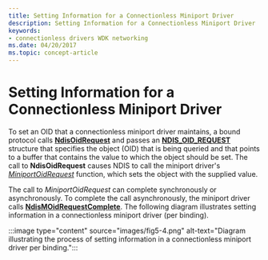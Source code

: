 ```yaml
---
title: Setting Information for a Connectionless Miniport Driver
description: Setting Information for a Connectionless Miniport Driver
keywords:
- connectionless drivers WDK networking
ms.date: 04/20/2017
ms.topic: concept-article
---
```


# Setting Information for a Connectionless Miniport Driver





To set an OID that a connectionless miniport driver maintains, a bound protocol calls [**NdisOidRequest**](/windows-hardware/drivers/ddi/ndis/nf-ndis-ndisoidrequest) and passes an [**NDIS\_OID\_REQUEST**](/windows-hardware/drivers/ddi/oidrequest/ns-oidrequest-ndis_oid_request) structure that specifies the object (OID) that is being queried and that points to a buffer that contains the value to which the object should be set. The call to **NdisOidRequest** causes NDIS to call the miniport driver's [*MiniportOidRequest*](/windows-hardware/drivers/ddi/ndis/nc-ndis-miniport_oid_request) function, which sets the object with the supplied value.

The call to *MiniportOidRequest* can complete synchronously or asynchronously. To complete the call asynchronously, the miniport driver calls [**NdisMOidRequestComplete**](/windows-hardware/drivers/ddi/ndis/nf-ndis-ndismoidrequestcomplete). The following diagram illustrates setting information in a connectionless miniport driver (per binding).

:::image type="content" source="images/fig5-4.png" alt-text="Diagram illustrating the process of setting information in a connectionless miniport driver per binding.":::

 

